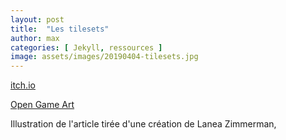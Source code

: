```yaml
---
layout: post
title:  "Les tilesets"
author: max
categories: [ Jekyll, ressources ]
image: assets/images/20190404-tilesets.jpg
---
```


<a class="nav-link highlight" target="blank" href="https://itch.io/">itch.io</a>

<a class="nav-link highlight" target="blank" href="https://opengameart.org/art-search-advanced?keys=&field_art_type_tid%5B%5D=9&sort_by=count&sort_order=DESC">Open Game Art</a>

Illustration de l'article tirée d'une création de Lanea Zimmerman, 
<!--stackedit_data:
eyJoaXN0b3J5IjpbMjA3NzMwNTYzNCwxNzQ2MzI4NDExLDE3Nj
Y2MDQzNjgsMjE0NTQ2MzUzMV19
-->